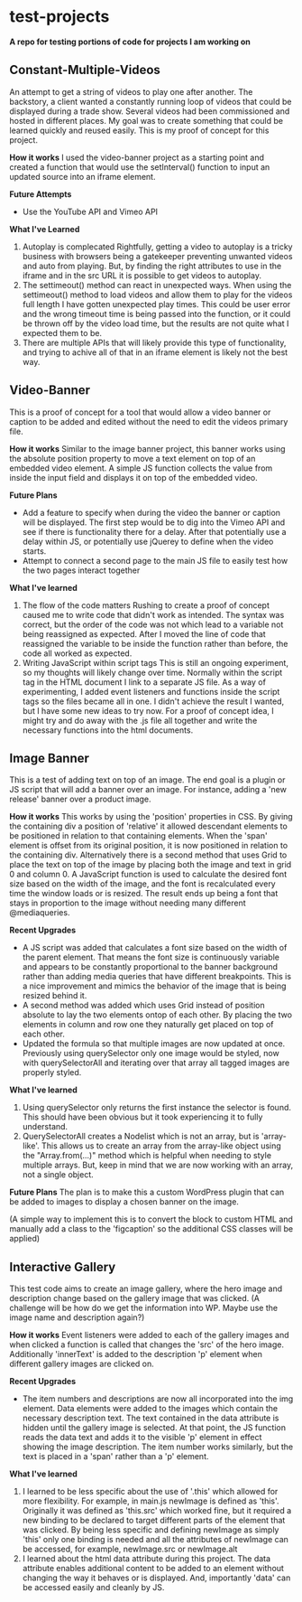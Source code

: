 # test-projects
**A repo for testing portions of code for projects I am working on**

## Constant-Multiple-Videos

An attempt to get a string of videos to play one after another.
The backstory, a client wanted a constantly running loop of videos that could be displayed during a trade show. Several videos had been commissioned and hosted in different places. My goal was to create something that could be learned quickly and reused easily. This is my proof of concept for this project.

**How it works**
I used the video-banner project as a starting point and created a function that would use the setInterval() function to input an updated source into an iframe element.


**Future Attempts**
- Use the YouTube API and Vimeo API

**What I've Learned**
1. Autoplay is complecated
Rightfully, getting a video to autoplay is a tricky business with browsers being a gatekeeper preventing unwanted videos and auto from playing. But, by finding the right attributes to use in the iframe and in the src URL it is possible to get videos to autoplay.
2. The settimeout() method can react in unexpected ways.
When using the settimeout() method to load videos and allow them to play for the videos full length I have gotten unexpected play times. This could be user error and the wrong timeout time is being passed into the function, or it could be thrown off by the video load time, but the results are not quite what I expected them to be. 
3. There are multiple APIs that will likely provide this type of functionality, and trying to achive all of that in an iframe element is likely not the best way.

## Video-Banner

This is a proof of concept for a tool that would allow a video banner or caption to be added and edited without the need to edit the videos primary file. 

**How it works**
Similar to the image banner project, this banner works using the absolute position property to move a text element on top of an embedded video element. A simple JS function collects the value from inside the input field and displays it on top of the embedded video. 

**Future Plans**
- Add a feature to specify when during the video the banner or caption will be displayed. The first step would be to dig into the Vimeo API and see if there is functionality there for a delay. After that potentially use a delay within JS, or potentially use jQuerey to define when the video starts.
- Attempt to connect a second page to the main JS file to easily test how the two pages interact together

**What I've learned**
1. The flow of the code matters
Rushing to create a proof of concept caused me to write code that didn't work as intended. The syntax was correct, but the order of the code was not which lead to a variable not being reassigned as expected. After I moved the line of code that reassigned the variable to be inside the function rather than before, the code all worked as expected. 
2. Writing JavaScript within script tags
This is still an ongoing experiment, so my thoughts will likely change over time. Normally within the script tag in the HTML document I link to a separate JS file. As a way of experimenting, I added event listeners and functions inside the script tags so the files became all in one. I didn't achieve the result I wanted, but I have some new ideas to try now. For a proof of concept idea, I might try and do away with the .js file all together and write the necessary functions into the html documents.

## Image Banner

This is a test of adding text on top of an image. 
The end goal is a plugin or JS script that will add a banner over an image. For instance, adding a 'new release' banner over a product image. 

**How it works**
This works by using the 'position' properties in CSS. By giving the containing div a position of 'relative' it allowed descendant elements to be positioned in relation to that containing elements. When the 'span' element is offset from its original position, it is now positioned in relation to the containing div. Alternatively there is a second method that uses Grid to place the text on top of the image by placing both the image and text in grid 0 and column 0. A JavaScript function is used to calculate the desired font size based on the width of the image, and the font is recalculated every time the window loads or is resized. The result ends up being a font that stays in proportion to the image without needing many different @mediaqueries. 

**Recent Upgrades**
- A JS script was added that calculates a font size based on the width of the parent element. That means the font size is continuously variable and appears to be constantly proportional to the banner background rather than adding media queries that have different breakpoints. This is a nice improvement and mimics the behavior of the image that is being resized behind it. 
- A second method was added which uses Grid instead of position absolute to lay the two elements ontop of each other. By placing the two elements in column and row one they naturally get placed on top of each other.
- Updated the formula so that multiple images are now updated at once. Previously using querySelector only one image would be styled, now with querySelectorAll and iterating over that array all tagged images are properly styled.

**What I've learned**
1. Using querySelector only returns the first instance the selector is found. This should have been obvious but it took experiencing it to fully understand.
2. QuerySelectorAll creates a Nodelist which is not an array, but is 'array-like'. This allows us to create an array from the array-like object using the "Array.from(...)" method which is helpful when needing to style multiple arrays. But, keep in mind that we are now working with an array, not a single object.  

**Future Plans**
The plan is to make this a custom WordPress plugin that can be added to images to display a chosen banner on the image. 

(A simple way to implement this is to convert the block to custom HTML and manually add a class to the 'figcaption' so the additional CSS classes will be applied)

## Interactive Gallery

This test code aims to create an image gallery, where the hero image and description change based on the gallery image that was clicked. 
(A challenge will be how do we get the information into WP. Maybe use the image name and description again?)

**How it works**
Event listeners were added to each of the gallery images and when clicked a function is called that changes the 'src' of the hero image. Additionally 'innerText' is added to the description 'p' element when different gallery images are clicked on.

**Recent Upgrades**
- The item numbers and descriptions are now all incorporated into the img element. Data elements were added to the images which contain the necessary description text. The text contained in the data attribute is hidden until the gallery image is selected. At that point, the JS function reads the data text and adds it to the visible 'p' element in effect showing the image description. The item number works similarly, but the text is placed in a 'span' rather than a 'p' element.

**What I've learned**
1. I learned to be less specific about the use of '.this' which allowed for more flexibility. For example, in main.js newImage is defined as 'this'. Originally it was defined as 'this.src' which worked fine, but it required a new binding to be declared to target different parts of the element that was clicked. By being less specific and defining newImage as simply 'this' only one binding is needed and all the attributes of newImage can be accessed, for example, newImage.src or newImage.alt
2. I learned about the html data attribute during this project. The data attribute enables additional content to be added to an element without changing the way it behaves or is displayed. And, importantly 'data' can be accessed easily and cleanly by JS.
